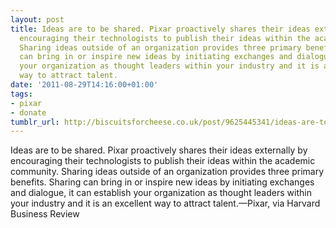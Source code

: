 ```yaml
---
layout: post
title: Ideas are to be shared. Pixar proactively shares their ideas externally by
  encouraging their technologists to publish their ideas within the academic community.
  Sharing ideas outside of an organization provides three primary benefits. Sharing
  can bring in or inspire new ideas by initiating exchanges and dialogue, it can establish
  your organization as thought leaders within your industry and it is an excellent
  way to attract talent.
date: '2011-08-29T14:16:00+01:00'
tags:
- pixar
- donate
tumblr_url: http://biscuitsforcheese.co.uk/post/9625445341/ideas-are-to-be-shared-pixar-proactively-shares
---
```

Ideas are to be shared. Pixar proactively shares their ideas externally by encouraging their technologists to publish their ideas within the academic community. Sharing ideas outside of an organization provides three primary benefits. Sharing can bring in or inspire new ideas by initiating exchanges and dialogue, it can establish your organization as thought leaders within your industry and it is an excellent way to attract talent.—Pixar, via Harvard Business Review
